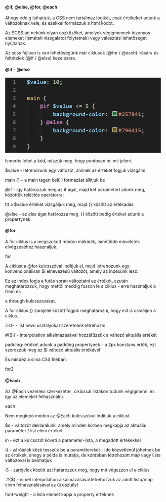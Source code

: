 #### @if, @else, @for, @each
Ahogy eddig láthattuk, a CSS nem tartalmaz logikát, csak értékeket adunk a változóknak vele, és ezekkel formázzuk a html kódot.

Az SCSS ad nekünk olyan eszközöket, amelyek végigmennek bizonyos elemeket (ismételt vizsgálatot folytatnak) vagy választási lehetőséget nyújtanak.

Az scss fájlban is van lehetőségünk már ciklusok (@for / @each) írására és feltételek (@if / @else) kezelésére.



#### @if - @else
![alt if-else](./img/if.PNG)

Ismerős lehet a kód, nézzük meg, hogy pontosan mi mit jelent.

$value - létrehozunk egy változót, aminek az értékét fogjuk vizsgálni

main {} - a main tagen belüli formázást állítjuk be

@if - így határozzuk meg az if ágat, majd két paramétert adunk meg, közöttük relációs operátorral

Itt a $value értékét vizsgáljuk meg, majd {} között az értékadás

@else - az else ágat határozza meg, {} között pedig értéket adunk a propertynek.



#### @for
A for ciklus is a megszokott módon működik, ismétlődő műveletek elvégzéséhez használjuk.

for

A ciklust a @for kulcsszóval indítjuk el, majd létrehozunk egy konvencionálisan $i elnevezésű változót, amely az indexünk lesz.

Ez az index fogja a futás során változtatni az értékét, ezután meghatározzuk, hogy mettől meddig fusson le a ciklus - erre használjuk a from és

a through kulcsszavakat.

A for ciklus {} zárójelei között fogjuk meghatározni, hogy mit is csináljon a ciklus.

.list- - list nevű osztályokat szeretnénk létrehozni

#{$i} - interpolation alkalmazásával hozzáfűzzük a változó aktuális értékét

padding: értéket adunk a padding propertynek - a 2px konstans érték, ezt szorozzuk meg az $i változó aktuális értékével

És mindez a sima CSS fileban:

for2



#### @Each
Az @Each vezérlési szerkezettel, ciklussal listákon tudunk végigmenni és így az elemeket felhasználni.

each

Nem meglepő módon az @Each kulcsszóval indítjuk a ciklust.

$s - változót deklarálunk, amely minden körben megkapja az aktuális paraméter / list elem értékét

in - ezt a kulcsszót követi a paraméter-lista, a megadott értékekkel

() - zárójelek közé tesszük be a paramétereket - ide közvetlenül jöhetnek be az értékek, ahogy a példa is mutatja, de korábban létrehozott map vagy lista változóval is beírhatjuk

{} - zárójelek között azt határozzuk meg, hogy mit végezzen el a ciklus

.#{$} - ismét interpolation alkalmazásával létrehozzuk az adott lista/map elem felhasználásával az új osztályt

font-weight - a lista elemét kapja a property értéknek
